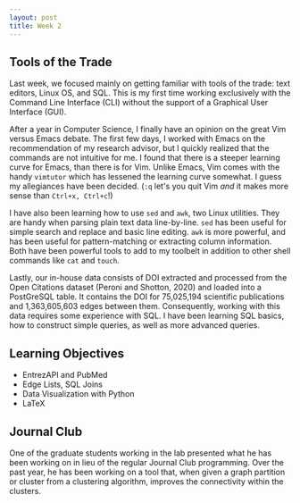 ```yaml
---
layout: post
title: Week 2
---
```


## Tools of the Trade

Last week, we focused mainly on getting familiar with tools of the trade: text editors, Linux OS, and SQL. This is my first time working exclusively with the Command Line Interface (CLI) without the support of a Graphical User Interface (GUI). 

After a year in Computer Science, I finally have an opinion on the great Vim versus Emacs debate. The first few days, I worked with Emacs on the recommendation of my research advisor, but I quickly realized that the commands are not intuitive for me. I found that there is a steeper learning curve for Emacs, than there is for Vim. Unlike Emacs, Vim comes with the handy `vimtutor` which has lessened the learning curve somewhat. I guess my allegiances have been decided. (`:q` let's you quit Vim *and* it makes more sense than `Ctrl+x, Ctrl+c`!)

I have also been learning how to use `sed` and `awk`, two Linux utilities. They are handy when parsing plain text data line-by-line. `sed` has been useful for simple search and replace and basic line editing. `awk` is more powerful, and has been useful for pattern-matching or extracting column information. Both have been powerful tools to add to my toolbelt in addition to other shell commands like `cat` and `touch`. 

Lastly, our in-house data consists of DOI extracted and processed from the Open Citations dataset (Peroni and Shotton, 2020) and loaded into a PostGreSQL table. It contains the DOI for 75,025,194 scientific publications and 1,363,605,603 edges between them. Consequently, working with this data requires some experience with SQL. I have been learning SQL basics, how to construct simple queries, as well as more advanced queries. 

## Learning Objectives

- EntrezAPI and PubMed
- Edge Lists, SQL Joins
- Data Visualization with Python
- LaTeX

## Journal Club

One of the graduate students working in the lab presented what he has been working on in lieu of the regular Journal Club programming. Over the past year, he has been working on a tool that, when given a graph partition or cluster from a clustering algorithm, improves the connectivity within the clusters.  